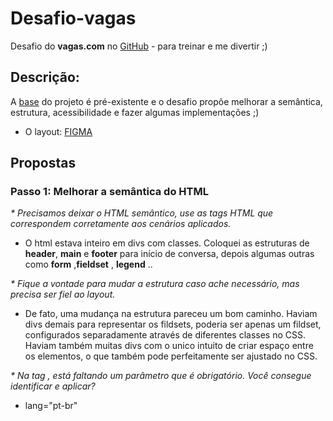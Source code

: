 # Desafio-vagas
Desafio  do __vagas.com__ no [GitHub](https://github.com/VAGAScom/desafio-front-end) - para treinar e me divertir ;)

## Descrição:

A [base](https://codesandbox.io/s/frontend-dchtk) do projeto é pré-existente e o desafio propõe melhorar a semântica, estrutura, acessibilidade e fazer algumas implementações ;)

- O layout: [FIGMA](https://www.figma.com/file/Ly86lgfa2qYMB1mV1FYpLEQT/frontend-test?node-id=0%3A2) 

## Propostas

### Passo 1: Melhorar a semântica do HTML

_* Precisamos deixar o HTML semântico, use as tags HTML que correspondem corretamente aos cenários aplicados._

*  O html estava inteiro em divs com classes. Coloquei as estruturas de __header__, __main__ e __footer__ para início de conversa, depois algumas outras como __form__ ,__fieldset__ , __legend__ ..

 _* Fique a vontade para mudar a estrutura caso ache necessário, mas precisa ser fiel ao layout._

 * De fato, uma mudança na estrutura pareceu um bom caminho. Haviam divs demais para representar os fildsets, poderia ser apenas um fildset, configurados separadamente através de diferentes classes no CSS. Haviam também muitas divs com o unico intuito de criar espaço entre os elementos, o que também pode perfeitamente ser ajustado no CSS.

 _* Na tag <html>, está faltando um parâmetro que é obrigatório. Você consegue identificar e aplicar?_

 * lang="pt-br"